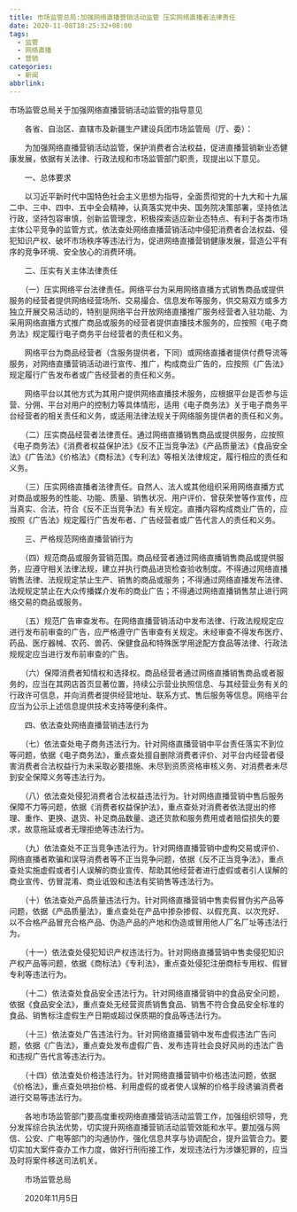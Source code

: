 ```yaml
---
title: 市场监管总局:加强网络直播营销活动监管 压实网络直播者法律责任
date: 2020-11-08T18:25:32+08:00
tags:
  - 监管
  - 网络直播
  - 营销
categories:
  - 新闻
abbrlink:
---
```


市场监管总局关于加强网络直播营销活动监管的指导意见

　　各省、自治区、直辖市及新疆生产建设兵团市场监管局（厅、委）：

　　为加强网络直播营销活动监管，保护消费者合法权益，促进直播营销新业态健康发展，依据有关法律、行政法规和市场监管部门职责，现提出以下意见。

　　一、总体要求

　　以习近平新时代中国特色社会主义思想为指导，全面贯彻党的十九大和十九届二中、三中、四中、五中全会精神，认真落实党中央、国务院决策部署，坚持依法行政，坚持包容审慎，创新监管理念，积极探索适应新业态特点、有利于各类市场主体公平竞争的监管方式，依法查处网络直播营销活动中侵犯消费者合法权益、侵犯知识产权、破坏市场秩序等违法行为，促进网络直播营销健康发展，营造公平有序的竞争环境、安全放心的消费环境。

　　二、压实有关主体法律责任

　　（一）压实网络平台法律责任。网络平台为采用网络直播方式销售商品或提供服务的经营者提供网络经营场所、交易撮合、信息发布等服务，供交易双方或多方独立开展交易活动的，特别是网络平台开放网络直播推广服务经营者入驻功能、为采用网络直播方式推广商品或服务的经营者提供直播技术服务的，应按照《电子商务法》规定履行电子商务平台经营者的责任和义务。

　　网络平台为商品经营者（含服务提供者，下同）或网络直播者提供付费导流等服务，对网络直播营销活动进行宣传、推广，构成商业广告的，应按照《广告法》规定履行广告发布者或广告经营者的责任和义务。

　　网络平台以其他方式为其用户提供网络直播技术服务，应根据平台是否参与运营、分佣、平台对用户的控制力等具体情形，适用《电子商务法》关于电子商务平台经营者的相关责任和义务，或适用法律法规关于网络服务提供者的责任和义务。

　　（二）压实商品经营者法律责任。通过网络直播销售商品或提供服务，应按照《电子商务法》《消费者权益保护法》《反不正当竞争法》《产品质量法》《食品安全法》《广告法》《价格法》《商标法》《专利法》等相关法律规定，履行相应的责任和义务。

　　（三）压实网络直播者法律责任。自然人、法人或其他组织采用网络直播方式对商品或服务的性能、功能、质量、销售状况、用户评价、曾获荣誉等作宣传，应当真实、合法，符合《反不正当竞争法》有关规定。直播内容构成商业广告的，应按照《广告法》规定履行广告发布者、广告经营者或广告代言人的责任和义务。

　　三、严格规范网络直播营销行为

　　（四）规范商品或服务营销范围。商品经营者通过网络直播销售商品或提供服务，应遵守相关法律法规，建立并执行商品进货检查验收制度。不得通过网络直播销售法律、法规规定禁止生产、销售的商品或服务；不得通过网络直播发布法律、法规规定禁止在大众传播媒介发布的商业广告；不得通过网络直播销售禁止进行网络交易的商品或服务。

　　（五）规范广告审查发布。在网络直播营销活动中发布法律、行政法规规定应进行发布前审查的广告，应严格遵守广告审查有关规定。未经审查不得发布医疗、药品、医疗器械、农药、兽药、保健食品和特殊医学用途配方食品等法律、行政法规规定应当进行发布前审查的广告。

　　（六）保障消费者知情权和选择权。商品经营者通过网络直播销售商品或者服务的，应当在其网店首页显著位置，持续公示营业执照信息、与其经营业务有关的行政许可信息，并向消费者提供经营地址、联系方式、售后服务等信息。网络平台应当为公示上述信息提供技术支持等便利条件。

　　四、依法查处网络直播营销违法行为

　　（七）依法查处电子商务违法行为。针对网络直播营销中平台责任落实不到位等问题，依据《电子商务法》，重点查处擅自删除消费者评价、对平台内经营者侵害消费者合法权益行为未采取必要措施、未尽到资质资格审核义务、对消费者未尽到安全保障义务等违法行为。

　　（八）依法查处侵犯消费者合法权益违法行为。针对网络直播营销中售后服务保障不力等问题，依据《消费者权益保护法》，重点查处对消费者依法提出的修理、重作、更换、退货、补足商品数量、退还货款和服务费用或者赔偿损失的要求，故意拖延或者无理拒绝等违法行为。

　　（九）依法查处不正当竞争违法行为。针对网络直播营销中虚构交易或评价、网络直播者欺骗和误导消费者等不正当竞争问题，依据《反不正当竞争法》，重点查处实施虚假或者引人误解的商业宣传、帮助其他经营者进行虚假或者引人误解的商业宣传、仿冒混淆、商业诋毁和违法有奖销售等违法行为。

　　（十）依法查处产品质量违法行为。针对网络直播营销中售卖假冒伪劣产品等问题，依据《产品质量法》，重点查处在产品中掺杂掺假、以假充真、以次充好、以不合格产品冒充合格产品、伪造产品的产地和伪造或冒用他人厂名厂址等违法行为。

　　（十一）依法查处侵犯知识产权违法行为。针对网络直播营销中售卖侵犯知识产权产品等问题，依据《商标法》《专利法》，重点查处侵犯注册商标专用权、假冒专利等违法行为。

　　（十二）依法查处食品安全违法行为。针对网络直播营销中的食品安全问题，依据《食品安全法》，重点查处无经营资质销售食品、销售不符合食品安全标准的食品、销售标注虚假生产日期或超过保质期的食品等违法行为。

　　（十三）依法查处广告违法行为。针对网络直播营销中发布虚假违法广告问题，依据《广告法》，重点查处发布虚假广告、发布违背社会良好风尚的违法广告和违规广告代言等违法行为。

　　（十四）依法查处价格违法行为。针对网络直播营销中价格违法问题，依据《价格法》，重点查处哄抬价格、利用虚假的或者使人误解的价格手段诱骗消费者进行交易等违法行为。

　　各地市场监管部门要高度重视网络直播营销活动监管工作，加强组织领导，充分发挥综合执法优势，切实提升网络直播营销活动监管效能和水平。要加强与网信、公安、广电等部门的沟通协作，强化信息共享与协调配合，提升监管合力。要切实加大案件查办工作力度，做好行刑衔接工作，发现违法行为涉嫌犯罪的，应当及时将案件移送司法机关。

　　市场监管总局

　　2020年11月5日